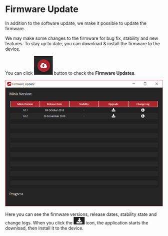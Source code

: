 # Firmware Update

In addition to the software update, we make it possible to update the firmware.

We may make some changes to the firmware for bug fix, stability and new features. To stay up to date, you can download & install the firmware to the device.

You can click ![](../../../../.gitbook/assets/image%20%282%29.png) button to check the **Firmware Updates**.

![](../../../../.gitbook/assets/image%20%2860%29.png)

Here you can see the firmware versions, release dates, stability state and change logs. When you click the ![](../../../../.gitbook/assets/image%20%2840%29.png) icon, the application starts the download, then install it to the device.

